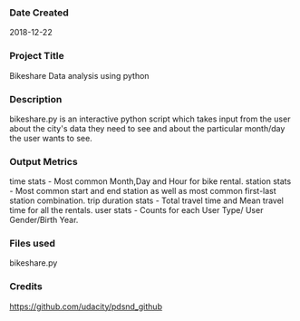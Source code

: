 ### Date Created
2018-12-22

### Project Title
Bikeshare Data analysis using python

### Description
bikeshare.py is an interactive python script which takes input from the user about the city's data they need to see and about the particular month/day the user wants to see. 

### Output Metrics
time stats          - Most common Month,Day and Hour for bike rental.
station stats       - Most common start and end station as well as most common first-last station combination.
trip duration stats - Total travel time and Mean travel time for all the rentals.
user stats          - Counts for each User Type/ User Gender/Birth Year.


### Files used
bikeshare.py

### Credits
https://github.com/udacity/pdsnd_github

